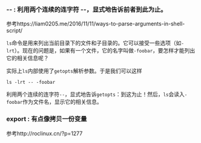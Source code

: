 ### -- : 利用两个连续的连字符 --，显式地告诉前者到此为止。
  
  参考https://liam0205.me/2016/11/11/ways-to-parse-arguments-in-shell-script/
  
  `ls`命令是用来列出当前目录下的文件和子目录的。它可以接受一些选项（如`-lrt`）。现在的问题是，如果有一个文件，它的名字叫做`-foobar`，要怎样才能列出
  它的相关信息呢？

  实际上`ls`内部使用了`getopts`解析参数。于是我们可以这样

    ls -lrt -- -foobar
    
  利用两个连续的连字符`--`，显式地告诉`getopts`：到这为止！然后，`ls`会读入`-foobar`作为文件名，显示它的相关信息。

### export : 有点像拷贝一份变量
  参考http://roclinux.cn/?p=1277
